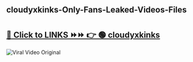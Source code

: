 
 ## cloudyxkinks-Only-Fans-Leaked-Videos-Files

# <h2><a href="https://mediaupload.pro?cloudyxkinks">🔗 Click to LINKS ⏩⏩ 👉 🟢 cloudyxkinks </a></h2>

<a href="https://mediaupload.pro?cloudyxkinks" rel="nofollow" data-target="animated-image.originalLink"><img src="https://i.ibb.co.com/xMMVF88/686577567.gif" alt="Viral Video Original" style="max-width: 100%; display: inline-block;" data-target="animated-image.originalImage"></a>